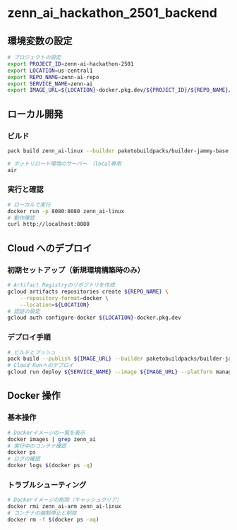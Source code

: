 # zenn_ai_hackathon_2501_backend

## 環境変数の設定

```bash
# プロジェクトの設定
export PROJECT_ID=zenn-ai-hackathon-2501
export LOCATION=us-central1
export REPO_NAME=zenn-ai-repo
export SERVICE_NAME=zenn-ai
export IMAGE_URL=${LOCATION}-docker.pkg.dev/${PROJECT_ID}/${REPO_NAME}/${SERVICE_NAME}:latest
```

## ローカル開発

### ビルド

```bash
pack build zenn_ai-linux --builder paketobuildpacks/builder-jammy-base --path . --platform linux/amd64
```

```bash
# ホットリロード環境のサーバー　（local専用
air
```

### 実行と確認

```bash
# ローカルで実行
docker run -p 8080:8080 zenn_ai-linux
# 動作確認
curl http://localhost:8080
```

## Cloud へのデプロイ

### 初期セットアップ（新規環境構築時のみ）

```bash
# Artifact Registryのリポジトリを作成
gcloud artifacts repositories create ${REPO_NAME} \
    --repository-format=docker \
    --location=${LOCATION}
# 認証の設定
gcloud auth configure-docker ${LOCATION}-docker.pkg.dev
```

### デプロイ手順

```bash
# ビルドとプッシュ
pack build --publish ${IMAGE_URL} --builder paketobuildpacks/builder-jammy-base --path . --platform linux/amd64
# Cloud Runへのデプロイ
gcloud run deploy ${SERVICE_NAME} --image ${IMAGE_URL} --platform managed --region ${LOCATION}  --allow-unauthenticated  --memory 512Mi --cpu 1 --port 8080
```

## Docker 操作

### 基本操作

```bash
# Dockerイメージの一覧を表示
docker images | grep zenn_ai
# 実行中のコンテナ確認
docker ps
# ログの確認
docker logs $(docker ps -q)
```

### トラブルシューティング

```bash
# Dockerイメージの削除（キャッシュクリア）
docker rmi zenn_ai-arm zenn_ai-linux
# コンテナの強制停止と削除
docker rm -f $(docker ps -aq)
```
